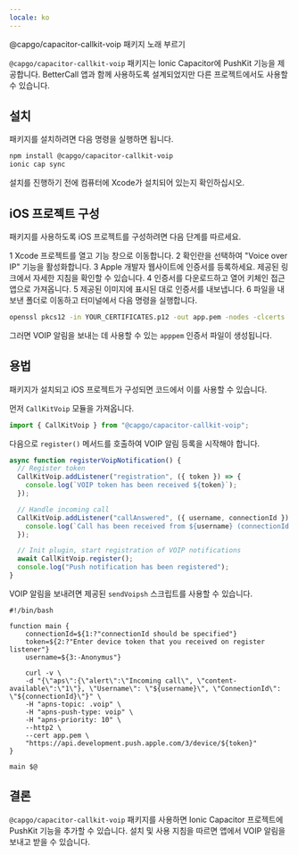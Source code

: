 ```yaml
---
locale: ko
---
```


@capgo/capacitor-callkit-voip 패키지 노래 부르기

`@capgo/capacitor-callkit-voip` 패키지는 Ionic Capacitor에 PushKit 기능을 제공합니다. BetterCall 앱과 함께 사용하도록 설계되었지만 다른 프로젝트에서도 사용할 수 있습니다.

## 설치

패키지를 설치하려면 다음 명령을 실행하면 됩니다.

```bash
npm install @capgo/capacitor-callkit-voip
ionic cap sync
```

설치를 진행하기 전에 컴퓨터에 Xcode가 설치되어 있는지 확인하십시오.

## iOS 프로젝트 구성

패키지를 사용하도록 iOS 프로젝트를 구성하려면 다음 단계를 따르세요.

1 Xcode 프로젝트를 열고 기능 창으로 이동합니다.
2 확인란을 선택하여 "Voice over IP" 기능을 활성화합니다.
3 Apple 개발자 웹사이트에 인증서를 등록하세요. 제공된 링크에서 자세한 지침을 확인할 수 있습니다.
4 인증서를 다운로드하고 열어 키체인 접근 앱으로 가져옵니다.
5 제공된 이미지에 표시된 대로 인증서를 내보냅니다.
6 파일을 내보낸 폴더로 이동하고 터미널에서 다음 명령을 실행합니다.

```bash
openssl pkcs12 -in YOUR_CERTIFICATES.p12 -out app.pem -nodes -clcerts
```

그러면 VOIP 알림을 보내는 데 사용할 수 있는 `apppem` 인증서 파일이 생성됩니다.

## 용법

패키지가 설치되고 iOS 프로젝트가 구성되면 코드에서 이를 사용할 수 있습니다.

먼저 `CallKitVoip` 모듈을 가져옵니다.

```typescript
import { CallKitVoip } from "@capgo/capacitor-callkit-voip";
```

다음으로 `register()` 메서드를 호출하여 VOIP 알림 등록을 시작해야 합니다.

```typescript
async function registerVoipNotification() {
  // Register token
  CallKitVoip.addListener("registration", ({ token }) => {
    console.log(`VOIP token has been received ${token}`);
  });

  // Handle incoming call
  CallKitVoip.addListener("callAnswered", ({ username, connectionId }) => {
    console.log(`Call has been received from ${username} (connectionId: ${connectionId})`);
  });

  // Init plugin, start registration of VOIP notifications
  await CallKitVoip.register();
  console.log("Push notification has been registered");
}
```

VOIP 알림을 보내려면 제공된 `sendVoipsh` 스크립트를 사용할 수 있습니다.

```shell
#!/bin/bash

function main {
    connectionId=${1:?"connectionId should be specified"}
    token=${2:?"Enter device token that you received on register listener"}
    username=${3:-Anonymus"}

    curl -v \
    -d "{\"aps\":{\"alert\":\"Incoming call\", \"content-available\":\"1\"}, \"Username\": \"${username}\", \"ConnectionId\": \"${connectionId}\"}" \
    -H "apns-topic: .voip" \
    -H "apns-push-type: voip" \
    -H "apns-priority: 10" \
    --http2 \
    --cert app.pem \
    "https://api.development.push.apple.com/3/device/${token}"
}

main $@
```

## 결론

`@capgo/capacitor-callkit-voip` 패키지를 사용하면 Ionic Capacitor 프로젝트에 PushKit 기능을 추가할 수 있습니다. 설치 및 사용 지침을 따르면 앱에서 VOIP 알림을 보내고 받을 수 있습니다.
